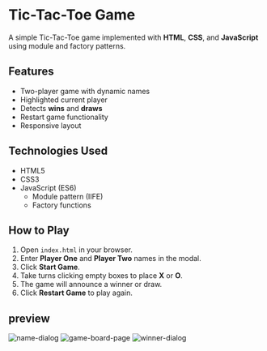 # Tic-Tac-Toe Game

A simple Tic-Tac-Toe game implemented with **HTML**, **CSS**, and **JavaScript** using module and factory patterns.

## Features

- Two-player game with dynamic names
- Highlighted current player
- Detects **wins** and **draws**
- Restart game functionality
- Responsive layout

## Technologies Used

- HTML5
- CSS3
- JavaScript (ES6)
  - Module pattern (IIFE)
  - Factory functions

## How to Play

1. Open `index.html` in your browser.
2. Enter **Player One** and **Player Two** names in the modal.
3. Click **Start Game**.
4. Take turns clicking empty boxes to place **X** or **O**.
5. The game will announce a winner or draw.
6. Click **Restart Game** to play again.

## preview

![name-dialog]("/assets/images/name-dialog-page.png")
![game-board-page]("/assets/images/game-board-page.png")
![winner-dialog]("/assets/images/winner-page.png")
